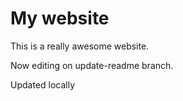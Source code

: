 # My website

This is a really awesome website.

Now editing on update-readme branch.

Updated locally